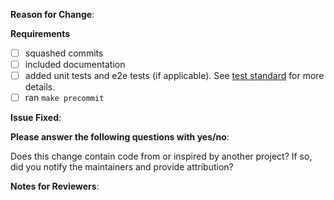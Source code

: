 <!-- Thank you for helping AAD Pod Identity with a pull request! Please make sure you read the [contributing guidelines](https://github.com/Azure/aad-pod-identity/blob/master/CONTRIBUTING.md). -->

**Reason for Change**:
<!-- What does this PR improve or fix in AAD Pod Identity? Why is it needed? -->


**Requirements**

- [ ] squashed commits
- [ ] included documentation
- [ ] added unit tests and e2e tests (if applicable). See [test standard](https://github.com/Azure/aad-pod-identity/blob/master/CONTRIBUTING.md#test-standard) for more details.
- [ ] ran `make precommit`

**Issue Fixed**:
<!-- If this PR fixes GitHub issue 1234, add "Fixes #1234" to the next line. -->

**Please answer the following questions with yes/no**:

Does this change contain code from or inspired by another project? If so, did you notify the maintainers and provide attribution?


**Notes for Reviewers**:
